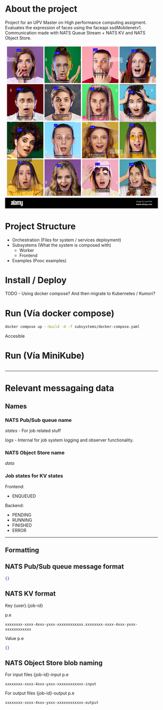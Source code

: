 # About the project

Project for an UPV Master on High performance computing assigment.
Evaluates the expression of faces using the faceapi ssdMobilenetv1. Communication made with NATS Queue Stream + NATS KV and
NATS Object Store.

![img.png](img.png)

# Project Structure

- Orchestration (Files for system / services deployment)
- Subsystems (What the system is composed with)
    - Worker
    - Frontend
- Examples (Pooc examples)

# Install / Deploy

TODO - Using docker compose? And then migrate to Kubernetes / Kumori?

# Run (Vía docker compose)

```bash
docker compose up --build -d -f subsystems/docker-compose.yaml
```
Accesible

# Run (Vía MiniKube)

```bash

```

---

# Relevant messagaing data

## Names

### NATS Pub/Sub queue name

*states* - For job related stuff

*logs* - Internal for job system logging and observer functionality.

### NATS Object Store name

*data*

### Job states for KV states

Frontend:

- ENQUEUED

Backend:

- PENDING
- RUNNING
- FINISHED
- ERROR

---

## Formatting

## NATS Pub/Sub queue message format

```json
{}
```

## NATS KV format

Key {user}.{job-id}

p.e

```
xxxxxxxx-xxxx-4xxx-yxxx-xxxxxxxxxxxx.xxxxxxxx-xxxx-4xxx-yxxx-xxxxxxxxxxxx
```

Value
p.e

```json
{}
```

## NATS Object Store blob naming

For input files {job-id}-input
p.e

```
xxxxxxxx-xxxx-4xxx-yxxx-xxxxxxxxxxxx-input
```

For output files {job-id}-output
p.e

```
xxxxxxxx-xxxx-4xxx-yxxx-xxxxxxxxxxxx-output
```
